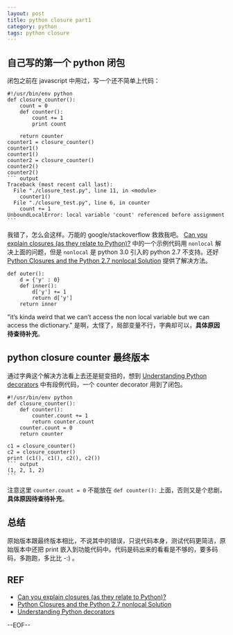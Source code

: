 ```yaml
---
layout: post
title: python closure part1
category: python
tags: python closure
---
```


## 自己写的第一个 python 闭包

闭包之前在 javascript 中用过，写一个还不简单上代码：

    #!/usr/bin/env python
    def closure_counter():
        count = 0
        def counter():
            count += 1
            print count
    
        return counter
    counter1 = closure_counter()
    counter1()
    counter1()
    counter2 = closure_counter()
    counter2()
    counter2()
    ``` output
    Traceback (most recent call last):
      File "./closure_test.py", line 11, in <module>
        counter1()
      File "./closure_test.py", line 6, in counter
        count += 1
    UnboundLocalError: local variable 'count' referenced before assignment
    ```

我错了，怎么会这样。万能的 google/stackoverflow 救救我吧。 [Can you explain closures (as they relate to Python)?][1] 中的一个示例代码用 `nonlocal` 解决上面的问题，但是 `nonlocal` 是 python 3.0 引入的 python 2.7 不支持。还好 [Python Closures and the Python 2.7 nonlocal Solution][2] 提供了解决方法。
    
    def outer():
        d = {'y' : 0}
        def inner():
            d['y'] += 1
            return d['y']
        return inner

"it’s kinda weird that we can’t access the non local variable but we can access the dictionary." 是啊，太怪了，局部变量不行，字典却可以，**具体原因待查待补充**。

## python closure counter 最终版本

通过字典这个解决方法看上去还是挺变扭的，想到 [Understanding Python decorators][3] 中有段例代码，一个 counter decorator 用到了闭包。

    #!/usr/bin/env python
    def closure_counter():
        def counter():
            counter.count += 1
            return counter.count
        counter.count = 0
        return counter
    
    c1 = closure_counter()
    c2 = closure_counter()
    print (c1(), c1(), c2(), c2())
    ``` output
    (1, 2, 1, 2)
    ```

注意这里 `counter.count = 0` 不能放在 `def counter():` 上面，否则又是个悲剧，**具体原因待查待补充**。

## 总结

原始版本跟最终版本相比，不说其中的错误，只说代码本身，测试代码更简洁，原始版本中还把 print 嵌入到功能代码中。代码是码出来的看看是不够的，要多码码，多跑跑，多比比 -:) 。

## REF
* [Can you explain closures (as they relate to Python)?][1]
* [Python Closures and the Python 2.7 nonlocal Solution][2]
* [Understanding Python decorators][3]

--EOF--

[1]: http://stackoverflow.com/questions/13857/can-you-explain-closures-as-they-relate-to-python
[2]: http://technotroph.wordpress.com/2012/10/01/python-closures-and-the-python-2-7-nonlocal-solution/
[3]: http://stackoverflow.com/questions/739654/understanding-python-decorators
